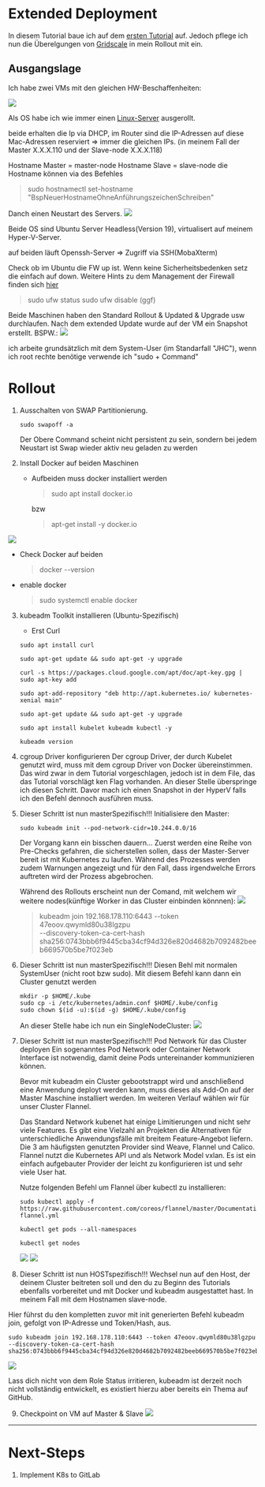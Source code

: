 # Extended Deployment
In diesem Tutorial baue ich auf dem [ersten Tutorial](./0_BAsic_Deployment-Notes.md) auf. Jedoch pflege ich nun die Überelgungen von [Gridscale](https://gridscale.io/community/tutorials/kubernetes-cluster-mit-kubeadm/) in mein Rollout mit ein. 

## Ausgangslage
Ich habe zwei VMs mit den gleichen HW-Beschaffenheiten:

![](imgs/2020-04-12-08-41-54.png)

Als OS habe ich wie immer einen [Linux-Server](./../RolloutUbunutServerOnHyperV/RolloutUbuntuServerHyperV.md) ausgerollt.

beide erhalten die Ip via DHCP, im Router sind die IP-Adressen auf diese Mac-Adressen reserviert => immer die gleichen IPs. (in meinem Fall der Master X.X.X.110 und der Slave-node X.X.X.118)

Hostname Master = master-node
Hostname Slave = slave-node
die Hostname können via des Befehles
> sudo hostnamectl set-hostname "BspNeuerHostnameOhneAnführungszeichenSchreiben"

Danch einen Neustart des Servers. 
![](imgs/2020-04-12-09-35-12.png)


Beide OS sind Ubuntu Server Headless(Version 19), virtualisert auf meinem Hyper-V-Server. 

auf beiden läuft Openssh-Server => Zugriff via SSH(MobaXterm)



Check ob im Ubuntu die FW up ist. Wenn keine Sicherheitsbedenken setz die einfach auf down. Weitere Hints zu dem Management der Firewall finden sich [hier](https://www.configserverfirewall.com/)
>sudo ufw status
>sudo ufw disable (ggf)


Beide Maschinen haben den Standard Rollout & Updated & Upgrade usw durchlaufen.
Nach dem extended Update wurde auf der VM ein Snapshot erstellt. BSPW.:
![](imgs/2020-04-12-09-02-14.png)

ich arbeite grundsätzlich mit dem System-User (im Standarfall "JHC"), wenn ich root rechte benötige verwende ich "sudo + Command"

# Rollout 
1. Ausschalten von SWAP Partitionierung. 
   ```
   sudo swapoff -a
   ```
   Der Obere Command scheint nicht persistent zu sein, sondern bei jedem Neustart ist Swap wieder aktiv neu geladen zu werden

2. Install Docker auf beiden Maschinen
   * Aufbeiden muss docker installiert werden
       > sudo apt install docker.io

       bzw
       >apt-get install -y docker.io
       
![](imgs/2020-04-12-09-07-33.png)
   * Check Docker auf beiden
       > docker --version
   * enable docker
       >sudo systemctl enable docker

3. kubeadm Toolkit installieren (Ubuntu-Spezifisch)
   * Erst Curl
    ```
    sudo apt install curl

    sudo apt-get update && sudo apt-get -y upgrade

    curl -s https://packages.cloud.google.com/apt/doc/apt-key.gpg | sudo apt-key add
    
    sudo apt-add-repository "deb http://apt.kubernetes.io/ kubernetes-xenial main"

    sudo apt-get update && sudo apt-get -y upgrade

    sudo apt install kubelet kubeadm kubectl -y
    
    kubeadm version
    ```

4. cgroup Driver konfigurieren
Der cgroup Driver, der durch Kubelet genutzt wird, muss mit dem cgroup Driver von Docker übereinstimmen.
Das wird zwar in dem Tutorial vorgeschlagen, jedoch ist in dem File, das das Tutorial vorschlägt ken Flag vorhanden. An dieser Stelle überspringe ich diesen Schritt. Davor mach ich einen Snapshot in der HyperV falls ich den Befehl dennoch ausführen muss. 

5. Dieser Schritt ist nun masterSpezifisch!!!
    Initialisiere den Master:

    ```
    sudo kubeadm init --pod-network-cidr=10.244.0.0/16 
    ```
    Der Vorgang kann ein bisschen dauern… Zuerst werden eine Reihe von Pre-Checks gefahren, die sicherstellen sollen, dass der Master-Server bereit ist mit Kubernetes zu laufen. Während des Prozesses werden zudem Warnungen angezeigt und für den Fall, dass irgendwelche Errors auftreten wird der Prozess abgebrochen.

    Während des Rollouts erscheint nun der Comand, mit welchem wir weitere nodes(künftige Worker in das Cluster einbinden könnnen): 
    ![](imgs/2020-04-12-09-41-08.png)
    > kubeadm join 192.168.178.110:6443 --token 47eoov.qwymld80u38lgzpu \
    --discovery-token-ca-cert-hash sha256:0743bbb6f9445cba34cf94d326e820d4682b7092482beeb669570b5be7f023eb

6. Dieser Schritt ist nun masterSpezifisch!!!
   Diesen Behl mit normalen SystemUser (nicht root bzw sudo). Mit diesem Befehl kann dann ein Cluster genutzt werden
   
    ```
    mkdir -p $HOME/.kube
    sudo cp -i /etc/kubernetes/admin.conf $HOME/.kube/config
    sudo chown $(id -u):$(id -g) $HOME/.kube/config
    ```

    An dieser Stelle habe ich nun ein SingleNodeCluster:
    ![](imgs/2020-04-12-09-57-04.png)

7. Dieser Schritt ist nun masterSpezifisch!!!
   Pod Network für das Cluster deployen
    Ein sogenanntes Pod Network oder Container Network Interface ist notwendig, damit deine Pods untereinander kommunizieren können.

    Bevor  mit kubeadm ein Cluster gebootstrappt wird und anschließend eine Anwendung deployt werden kann, muss dieses als Add-On auf der Master Maschine installiert werden.
    Im weiteren Verlauf wählen wir für unser Cluster Flannel.

    Das Standard Network kubenet hat einige Limitierungen und nicht sehr viele Features. Es gibt eine Vielzahl an Projekten die Alternativen für unterschiedliche Anwendungsfälle mit breitem Feature-Angebot liefern. Die 3 am häufigsten genutzten Provider sind Weave, Flannel und Calico. Flannel nutzt die Kubernetes API und als Network Model vxlan. Es ist ein einfach aufgebauter Provider der leicht zu konfigurieren ist und sehr viele User hat.

    Nutze folgenden Befehl um Flannel über kubectl zu installieren:
    ```
    sudo kubectl apply -f https://raw.githubusercontent.com/coreos/flannel/master/Documentation/kube-flannel.yml

    kubectl get pods --all-namespaces

    kubectl get nodes
    ```
    ![](imgs/2020-04-12-09-58-10.png)
    ![](imgs/2020-04-12-09-59-55.png)

8. Dieser Schritt ist nun HOSTspezifisch!!!
Wechsel nun auf den Host, der deinem Cluster beitreten soll und den du zu Beginn des Tutorials ebenfalls vorbereitet und mit Docker und kubeadm ausgestattet hast. In meinem Fall mit dem Hostnamen slave-node.

Hier führst du den kompletten zuvor mit init generierten Befehl kubeadm join, gefolgt von IP-Adresse und Token/Hash, aus.
```
sudo kubeadm join 192.168.178.110:6443 --token 47eoov.qwymld80u38lgzpu --discovery-token-ca-cert-hash sha256:0743bbb6f9445cba34cf94d326e820d4682b7092482beeb669570b5be7f023eb
```

![](imgs/2020-04-12-10-05-20.png)

Lass dich nicht von dem Role Status irritieren, kubeadm ist derzeit noch nicht vollständig entwickelt, es existiert hierzu aber bereits ein Thema auf GitHub.

9. Checkpoint on VM auf Master & Slave
    ![](imgs/2020-04-12-10-07-05.png)

-----
# Next-Steps
1. Implement K8s to GitLab
    

    


   
  

